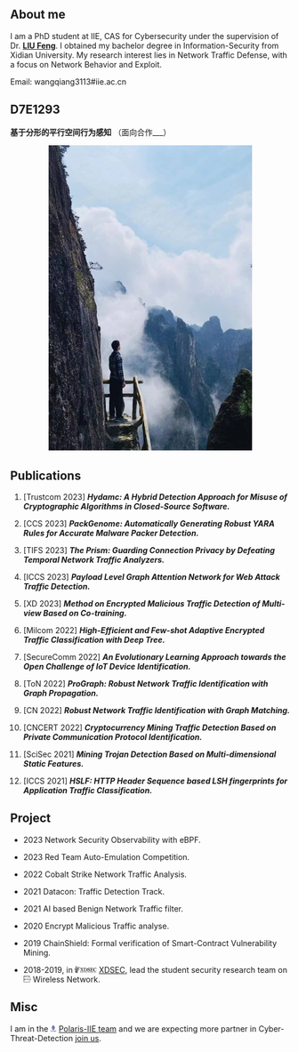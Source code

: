 ## About me

I am a PhD student at IIE, CAS for Cybersecurity under the supervision of Dr. [**LIU Feng**](https://fengliu.net.cn). I obtained my bachelor degree in Information-Security from Xidian University. My research interest lies in Network Traffic Defense, with a focus on Network Behavior and Exploit.

Email: wangqiang3113#iie.ac.cn



## D7E1293

**基于分形的平行空间行为感知** （面向合作___）

<p style="text-align: center;"><img src="src/WQ.jpg" width="366"></p>



## Publications

1. [Trustcom 2023] ***Hydamc: A Hybrid Detection Approach for Misuse of Cryptographic Algorithms in Closed-Source Software.***

1. [CCS 2023] ***PackGenome: Automatically Generating Robust YARA Rules for Accurate Malware Packer Detection.***

1. [TIFS 2023] ***The Prism: Guarding Connection Privacy by Defeating Temporal Network Traffic Analyzers.***

1. [ICCS 2023] ***Payload Level Graph Attention Network for Web Attack Traffic Detection.***

1. [XD 2023] ***Method on Encrypted Malicious Traffic Detection of Multi-view Based on Co-training.***

1. [Milcom 2022] ***High-Efficient and Few-shot Adaptive Encrypted Traffic Classification with Deep Tree.***

1. [SecureComm 2022] ***An Evolutionary Learning Approach towards the Open Challenge of IoT Device Identification.***

1. [ToN 2022] ***ProGraph: Robust Network Traffic Identification with Graph Propagation.***

1. [CN 2022] ***Robust Network Traffic Identification with Graph Matching.***

1. [CNCERT 2022] ***Cryptocurrency Mining Traffic Detection Based on Private Communication Protocol Identification.***

1. [SciSec 2021] ***Mining Trojan Detection Based on Multi-dimensional Static Features.***

1. [ICCS 2021] ***HSLF: HTTP Header Sequence based LSH fingerprints for Application Traffic Classification.***


## Project

* 2023 Network Security Observability with eBPF.

* 2023 Red Team Auto-Emulation Competition.

* 2022 Cobalt Strike Network Traffic Analysis.
    
* 2021 Datacon: Traffic Detection Track.
  
* 2021 AI based Benign Network Traffic filter.
        
* 2020 Encrypt Malicious Traffic analyse.
  
* 2019 ChainShield: Formal verification of Smart-Contract Vulnerability Mining.
    
* 2018-2019, in <img src="./src/xdsec-logo.png" height="12" /> [XDSEC](https://xdsec.org/), lead the student security research team on <img src="./src/xdsec-group.png" height="12" /> Wireless Network.


## Misc
I am in the <img src="./src/Polaris_logo.png" height="12" /> [Polaris-IIE team](https://polaris-iie.com/) and we are expecting more partner in Cyber-Threat-Detection [join us](https://polaris-iie.com/contact.html).
